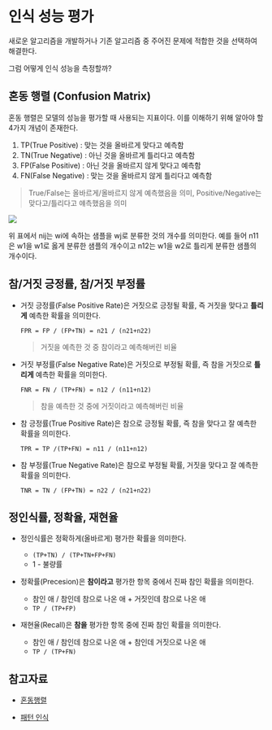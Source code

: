 # 인식 성능 평가

새로운 알고리즘을 개발하거나 기존 알고리즘 중 주어진 문제에 적합한 것을 선택하여 해결한다.

그럼 어떻게 인식 성능을 측정할까?

## 혼동 행렬 (Confusion Matrix)

혼동 행렬은 모델의 성능을 평가할 때 사용되는 지표이다. 이를 이해하기 위해 알아야 할 4가지 개념이 존재한다.

1. TP(True Positive) : 맞는 것을 올바르게 맞다고 예측함
2. TN(True Negative) : 아닌 것을 올바르게 틀리다고 예측함
3. FP(False Positive) : 아닌 것을 올바르지 않게 맞다고 예측함
4. FN(False Negative) : 맞는 것을 올바르지 않게 틀리다고 예측함

> True/False는 올바르게/올바르지 않게 예측했음을 의미, Positive/Negative는 맞다고/틀리다고 얘측했음을 의미

<img src="https://github-production-user-asset-6210df.s3.amazonaws.com/67703882/246885934-ae6bbb0d-3e8e-4e3f-8722-bc967f006ef8.png?X-Amz-Algorithm=AWS4-HMAC-SHA256&X-Amz-Credential=AKIAIWNJYAX4CSVEH53A%2F20230619%2Fus-east-1%2Fs3%2Faws4_request&X-Amz-Date=20230619T163009Z&X-Amz-Expires=300&X-Amz-Signature=0adefb254bbc45131482df026872b8729c32fdb3eb2131b27569fc9c030208bb&X-Amz-SignedHeaders=host&actor_id=67703882&key_id=0&repo_id=400976668" />

위 표에서 nij는 wi에 속하는 샘플을 wj로 분류한 것의 개수를 의미한다. 예를 들어 n11은 w1을 w1로 옳게 분류한 샘플의 개수이고 n12는 w1을 w2로 틀리게 분류한 샘플의 개수이다. 

## 참/거짓 긍정률, 참/거짓 부정률

- 거짓 긍정률(False Positive Rate)은 거짓으로 긍정될 확률, 즉 거짓을 맞다고 **틀리게** 예측한 확률을 의미한다. 

  ```
  FPR = FP / (FP+TN) = n21 / (n21+n22)
  ```

  > 거짓을 예측한 것 중 참이라고 예측해버린 비율

- 거짓 부정률(False Negative Rate)은 거짓으로 부정될 확률, 즉 참을 거짓으로 **틀리게** 예측한 확률을 의미한다.

  ```
  FNR = FN / (TP+FN) = n12 / (n11+n12)
  ```

  > 참을 예측한 것 중에 거짓이라고 예측해버린 비율

- 참 긍정률(True Positive Rate)은 참으로 긍정될 확률, 즉 참을 맞다고 잘 예측한 확률을 의미한다.

  ```
  TPR = TP /(TP+FN) = n11 / (n11+n12)
  ```

- 참 부정률(True Negative Rate)은 참으로 부정될 확률, 거짓을 맞다고 잘 예측한 확률을 의미한다.

  ```
  TNR = TN / (FP+TN) = n22 / (n21+n22)
  ```

## 정인식률, 정확율, 재현율

- 정인식률은 정확하게(올바르게) 평가한 확률을 의미한다. 
  - `(TP+TN) / (TP+TN+FP+FN)`
  - 1 - 불량률

- 정확률(Precesion)은 **참이라고** 평가한 항목 중에서 진짜 참인 확률을 의미한다.
  - 참인 애 / 참인데 참으로 나온 애 + 거짓인데 참으로 나온 애
  - `TP / (TP+FP)`
- 재현율(Recall)은 **참을** 평가한 항목 중에 진짜 참인 확률을 의미한다.
  - 참인 애 / 참인데 참으로 나온 애 + 참인데 거짓으로 나온 애
  - `TP / (TP+FN)`

## 참고자료

- [혼동행렬](https://lebi.tistory.com/5)

- [패턴 인식](https://luv-n-interest.tistory.com/540)